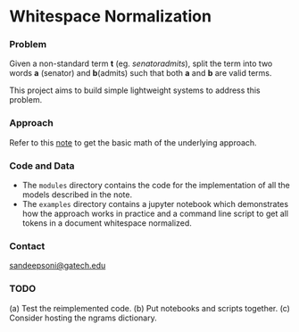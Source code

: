 # Whitespace Normalization

### Problem

Given a non-standard term **t** (eg. _senatoradmits_), split the term into two words **a** (senator) and **b**(admits) such that both **a** and **b** are valid terms. 

This project aims to build simple lightweight systems to address this problem.

### Approach
Refer to this [note](http://markdownnotes.com/app/#/?note=20819) to get the basic math of the underlying approach.

### Code and Data

- The `modules` directory contains the code for the implementation of all the models described in the note.
- The `examples` directory contains a jupyter notebook which demonstrates how the approach works in practice and a command line script to get all tokens in a document whitespace normalized.

### Contact
sandeepsoni@gatech.edu

### TODO
(a) Test the reimplemented code.
(b) Put notebooks and scripts together.
(c) Consider hosting the ngrams dictionary.
